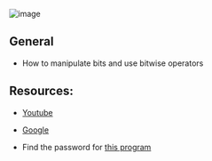![image](https://github.com/pixie-a/alx-low_level_programming/assets/101095081/c6410f34-a464-4540-b416-0d7094e7f44a)

## General
* How to manipulate bits and use bitwise operators

## Resources:

* [Youtube](https://www.youtube.com/results?search_query=bitwise+operators+in+c)

* [Google](https://www.google.com/webhp?q=bit+manipulation+C)

* Find the password for [this program](https://github.com/alx-tools/0x13.c)
